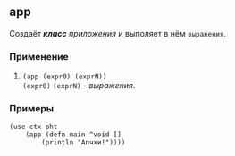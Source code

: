 ## app
Создаёт ___класс__ приложения_ и выполяет в нём `выражения`.

### Применение

1. `(app (expr0) (exprN))`<br>
`(expr0)` `(exprN)` - _выражения_.

### Примеры

```pihta
(use-ctx pht
    (app (defn main ^void []
        (println "Апчхи!"))))
```